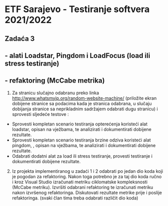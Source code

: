 # ETF Sarajevo - Testiranje softvera 2021/2022

## Zadaća 3 
## - alati Loadstar, Pingdom i LoadFocus (load ili stress testiranje) 
## - refaktoring (McCabe metrika)

1. Za stranicu slučajno odabranu preko linka http://www.whatsmyip.org/random-website-machine/
(priložite ekran dobijene stranice sa podacima kada je stranica odabrana, u slučaju dobijanja stranice
sa neprikladnim sadržajem odabrati dugu stranicu) i sprovesti sljedeće testove :
- Sprovesti kompletan scenario testiranja opterećenja koristeći alat loadstar, opisan na vježbama, te
analizirati i dokumentirati dobijene rezultate. 
- Sprovesti kompletan scenario testiranja brzine odziva koristeći alat pingdom, , opisan na
vježbama, te analizirati i dokumentirati dobijene rezultate.
- Odabrati dodatni alat za load ili stress testiranje, provesti testiranje i dokumentirati dobijene
rezultate.

2. Iz projekta implementiranog u zadaći 1 i 2 odabrati po jedan dio koda koji je pogodan za refaktoring.
Nakon toga potrebno je za taj dio koda ručno i kroz Visual Studio izračunati metriku ciklomatske
kompleksnosti (McCabe metriku). Izvršiti odabrani refaktoring te izračunati metriku nakon izvršenog
refaktoringa. Diskutovati rezultate metrike prije i poslije refaktoringa. (svaki član tima treba odabrati
različit dio koda)
